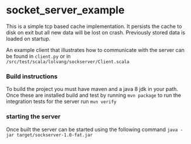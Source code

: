 # socket_server_example #
This is a simple tcp based cache implementation. It persists the cache to disk on exit but all new data will be lost on crash. Previously stored data is loaded on startup. 

An example client that illustrates how to communicate with the server can be found in `client.py` or in `/src/test/scala/lolvang/sockserver/Client.scala` 

### Build instructions ###
To build the project you must have maven and a java 8 jdk in your path.
Once these are installed build and test by running `mvn package` to run the integration tests for the server run `mvn verify`

### starting the server ###
Once built the server can be started using the following command `java -jar target/sockserver-1.0-fat.jar`
